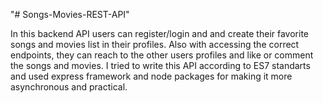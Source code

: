 "# Songs-Movies-REST-API" 

In this backend API users can register/login and and create their favorite songs and movies list in their profiles. Also with accessing the correct endpoints, they can reach to the other users profiles and like or comment the songs and movies. I tried to write this API according to ES7 standarts and used express framework and node packages for making it more asynchronous and practical.
